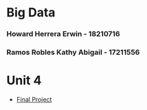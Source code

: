 # Big Data

### Howard Herrera Erwin - 18210716
### Ramos Robles Kathy Abigail - 17211556

# Unit 4
- [Final Project](https://github.com/ErwinHoward/BigDataITT/blob/Unit-4/Evaluation/README.md)
